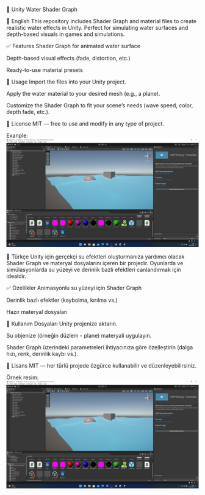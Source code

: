 🌊 Unity Water Shader Graph

📌 English
This repository includes Shader Graph and material files to create realistic water effects in Unity. Perfect for simulating water surfaces and depth-based visuals in games and simulations.

✅ Features
Shader Graph for animated water surface

Depth-based visual effects (fade, distortion, etc.)

Ready-to-use material presets

🚀 Usage
Import the files into your Unity project.

Apply the water material to your desired mesh (e.g., a plane).

Customize the Shader Graph to fit your scene’s needs (wave speed, color, depth fade, etc.).

📄 License
MIT — free to use and modify in any type of project.

Exanple:
![Su Örneği](media/water.png)


📌 Türkçe
Unity için gerçekçi su efektleri oluşturmanıza yardımcı olacak Shader Graph ve materyal dosyalarını içeren bir projedir. Oyunlarda ve simülasyonlarda su yüzeyi ve derinlik bazlı efektleri canlandırmak için idealdir.

✅ Özellikler
Animasyonlu su yüzeyi için Shader Graph

Derinlik bazlı efektler (kaybolma, kırılma vs.)

Hazır materyal dosyaları

🚀 Kullanım
Dosyaları Unity projenize aktarın.

Su objenize (örneğin düzlem - plane) materyali uygulayın.

Shader Graph üzerindeki parametreleri ihtiyacınıza göre özelleştirin (dalga hızı, renk, derinlik kaybı vs.).

📄 Lisans
MIT — her türlü projede özgürce kullanabilir ve düzenleyebilirsiniz.

Örnek resim:
![Su Örneği](media/water.png)
